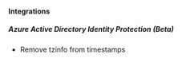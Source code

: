 
#### Integrations
##### Azure Active Directory Identity Protection (Beta)
- Remove tzinfo from timestamps
